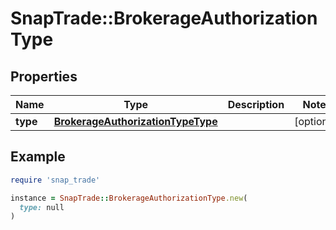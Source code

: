 # SnapTrade::BrokerageAuthorizationType

## Properties

| Name | Type | Description | Notes |
| ---- | ---- | ----------- | ----- |
| **type** | [**BrokerageAuthorizationTypeType**](BrokerageAuthorizationTypeType.md) |  | [optional] |

## Example

```ruby
require 'snap_trade'

instance = SnapTrade::BrokerageAuthorizationType.new(
  type: null
)
```

